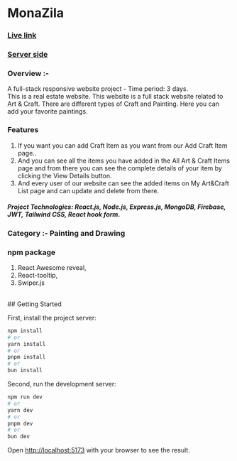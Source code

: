 

# MonaZila

### [Live link](https://monazila-852ee.web.app)
### [Server side](https://github.com/md-abu-naim/A10-MonaZila-server)


### Overview :- 
 A full-stack responsive website project - Time period: 3  days. <br>
This is a real estate website. This website is a full stack website related to Art & Craft. There are different types of Craft and Painting. Here you can add your favorite paintings.

### Features 
1. If you want you can add Craft Item as you want from our Add Craft Item page..
2. And you can see all the items you have added in the All Art & Craft Items page and from there you can see the complete details of your item by clicking the View Details button.
3. And every user of our website can see the added items on My Art&Craft List page and can update and delete from there.

##### Project Technologies: React.js, Node.js, Express.js, MongoDB, Firebase, JWT, Tailwind CSS, React hook form.

### Category :- Painting and Drawing
 
### npm package
1.  React Awesome reveal,
2. React-tooltip,
3. Swiper.js

<br> 
## Getting Started

First, install the project server:
```bash
npm install
# or
yarn install
# or
pnpm install
# or
bun install
```

Second, run the development server:

```bash
npm run dev
# or
yarn dev
# or
pnpm dev
# or
bun dev
```
Open [http://localhost:5173](http://localhost:5173) with your browser to see the result.

